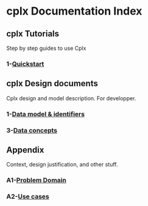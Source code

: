 ﻿# cplx Documentation Index
## cplx Tutorials

Step by step guides to use Cplx

### 1-[Quickstart](./tutorial/1_Quickstart.md)

## cplx Design documents

Cplx design and model description. For developper.

### 1-[Data model & identifiers](1_DataModel&Identifiers.md)
### 3-[Data concepts](3_DataConcepts.md)

## Appendix

Context, design justification, and other stuff.

### A1-[Problem Domain](./appendix/A1_ProblemDomain.md)
### A2-[Use cases](./appendix/A2_UseCases.md)